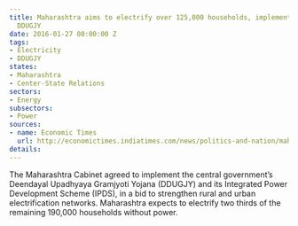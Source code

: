 ```yaml
---
title: Maharashtra aims to electrify over 125,000 households, implements center's
  DDUGJY
date: 2016-01-27 00:00:00 Z
tags:
- Electricity
- DDUGJY
states:
- Maharashtra
- Center-State Relations
sectors:
- Energy
subsectors:
- Power
sources:
- name: Economic Times
  url: http://economictimes.indiatimes.com/news/politics-and-nation/maharashtra-to-implement-deendayal-upadhyaya-gramjyoti-scheme/articleshow/50645234.cms
details: 
---
```


The Maharashtra Cabinet agreed to implement the central government’s Deendayal Upadhyaya Gramjyoti Yojana (DDUGJY) and its Integrated Power Development Scheme (IPDS), in a bid to strengthen rural and urban electrification networks. Maharashtra expects to electrify two thirds of the remaining 190,000 households without power.

